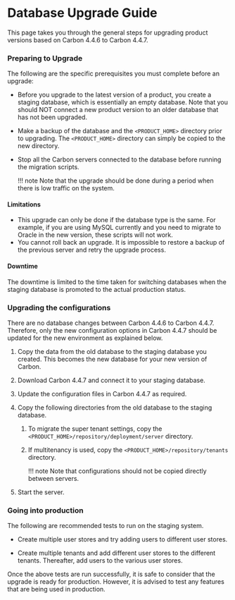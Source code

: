 # Database Upgrade Guide

This page takes you through the general steps for upgrading product versions based on Carbon 4.4.6 to Carbon 4.4.7.

### Preparing to Upgrade

The following are the specific prerequisites you must complete before an upgrade:

-   Before you upgrade to the latest version of a product, you create a staging database, which is essentially an empty database. Note that you should NOT connect a new product version to an older database that has not been upgraded.

-   Make a backup of the database and the `<PRODUCT_HOME>` directory prior to upgrading. The `<PRODUCT_HOME>` directory can simply be copied to the new directory.

-   Stop all the Carbon servers connected to the database before running the migration scripts.

    !!! note
        Note that the upgrade should be done during a period when there is low traffic on the system.


#### Limitations

-   This upgrade can only be done if the database type is the same. For example, if you are using MySQL currently and you need to migrate to Oracle in the new version, these scripts will not work.
-   You cannot roll back an upgrade. It is impossible to restore a backup of the previous server and retry the upgrade process.

#### Downtime

The downtime is limited to the time taken for switching databases when the staging database is promoted to the actual production status.

### Upgrading the configurations

There are no database changes between Carbon 4.4.6 to Carbon 4.4.7. Therefore, only the new configuration options in Carbon 4.4.7 should be updated for the new environment as explained below.

1.  Copy the data from the old database to the staging database you created. This becomes the new database for your new version of Carbon.
2.  Download Carbon 4.4.7 and connect it to your staging database.

3.  Update the configuration files in Carbon 4.4.7 as required.

4.  Copy the following directories from the old database to the staging database.

    1.  To migrate the super tenant settings, copy the `<PRODUCT_HOME>/repository/deployment/server` directory.
    2.  If multitenancy is used, copy the `<PRODUCT_HOME>/repository/tenants` directory.

        !!! note
    Note that configurations should not be copied directly between servers.


5.  Start the server.

### Going into production

The following are recommended tests to run on the staging system.

-   Create multiple user stores and try adding users to different user stores.

-   Create multiple tenants and add different user stores to the different tenants. Thereafter, add users to the various user stores.

Once the above tests are run successfully, it is safe to consider that the upgrade is ready for production. However, it is advised to test any features that are being used in production.
